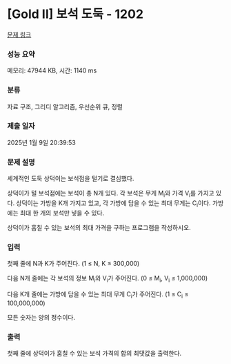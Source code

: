 # [Gold II] 보석 도둑 - 1202 

[문제 링크](https://www.acmicpc.net/problem/1202) 

### 성능 요약

메모리: 47944 KB, 시간: 1140 ms

### 분류

자료 구조, 그리디 알고리즘, 우선순위 큐, 정렬

### 제출 일자

2025년 1월 9일 20:39:53

### 문제 설명

<p>세계적인 도둑 상덕이는 보석점을 털기로 결심했다.</p>

<p>상덕이가 털 보석점에는 보석이 총 N개 있다. 각 보석은 무게 M<sub>i</sub>와 가격 V<sub>i</sub>를 가지고 있다. 상덕이는 가방을 K개 가지고 있고, 각 가방에 담을 수 있는 최대 무게는 C<sub>i</sub>이다. 가방에는 최대 한 개의 보석만 넣을 수 있다.</p>

<p>상덕이가 훔칠 수 있는 보석의 최대 가격을 구하는 프로그램을 작성하시오.</p>

### 입력 

 <p>첫째 줄에 N과 K가 주어진다. (1 ≤ N, K ≤ 300,000)</p>

<p>다음 N개 줄에는 각 보석의 정보 M<sub>i</sub>와 V<sub>i</sub>가 주어진다. (0 ≤ M<sub>i</sub>, V<sub>i</sub> ≤ 1,000,000)</p>

<p>다음 K개 줄에는 가방에 담을 수 있는 최대 무게 C<sub>i</sub>가 주어진다. (1 ≤ C<sub>i</sub> ≤ 100,000,000)</p>

<p>모든 숫자는 양의 정수이다.</p>

### 출력 

 <p>첫째 줄에 상덕이가 훔칠 수 있는 보석 가격의 합의 최댓값을 출력한다.</p>

